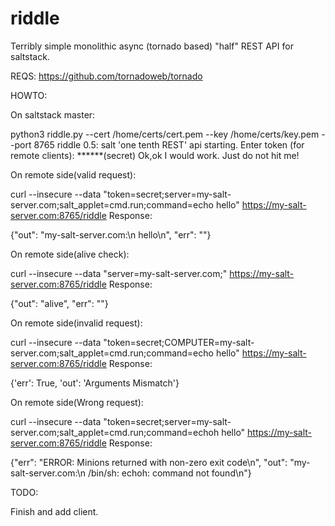 # riddle
Terribly simple monolithic async (tornado based) "half" REST API for saltstack.

REQS:
https://github.com/tornadoweb/tornado

HOWTO:

On saltstack master:

python3 riddle.py --cert /home/certs/cert.pem --key /home/certs/key.pem --port 8765
riddle 0.5: salt 'one tenth REST' api starting.
Enter token (for remote clients): ******(secret)
Ok,ok I would work. Just do not hit me!


On remote side(valid request):

curl --insecure --data "token=secret;server=my-salt-server.com;salt_applet=cmd.run;command=echo hello" https://my-salt-server.com:8765/riddle
Response:

{"out": "my-salt-server.com:\n    hello\n", "err": ""}



On remote side(alive check):

curl --insecure --data "server=my-salt-server.com;" https://my-salt-server.com:8765/riddle
Response:

{"out": "alive", "err": ""}



On remote side(invalid request):

curl --insecure --data "token=secret;COMPUTER=my-salt-server.com;salt_applet=cmd.run;command=echo hello" https://my-salt-server.com:8765/riddle
Response:

{'err': True, 'out': 'Arguments Mismatch'}


On remote side(Wrong request):

curl --insecure --data "token=secret;server=my-salt-server.com;salt_applet=cmd.run;command=echoh hello" https://my-salt-server.com:8765/riddle
Response:

{"err": "ERROR: Minions returned with non-zero exit code\n", "out": "my-salt-server.com:\n    /bin/sh: echoh: command not found\n"}



TODO:

Finish and add client.
